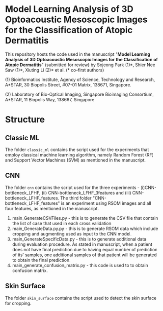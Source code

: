 # Model Learning Analysis of 3D Optoacoustic Mesoscopic Images for the Classification of Atopic Dermatitis
This repository hosts the code used in the manuscript "**Model Learning Analysis of 3D Optoacoustic Mesoscopic Images for the Classification of Atopic Dermatitis**" (submitted for review)
by
Sojeong Park (1)\*, 
Shier Nee Saw (1)\*,
Xiuting Li (2)\*
et al. (\* co-first authors)

(1) Bioinformatics Institute, Agency of Science, Technology and Research, A\*STAR, 30 Biopolis Street, #07-01 Matrix, 138671, Singapore.

(2) Laboratory of Bio-Optical Imaging, Singapore Bioimaging Consortium, A\*STAR, 11 Biopolis Way, 138667, Singapore

# Structure
## Classic ML
The folder ```classic_ml``` contains the script used for the experiments that employ classical machine learning algorithm, namely Random Forest (RF) and Support Vector Machines (SVM) as mentioned in the manuscript.

## CNN
The folder ```cnn``` contains the script used for the three experiments - (i)CNN-bottleneck_LFHF, (ii) CNN-bottleneck_LFHF_3features and (iii) CNN-bottleneck_LFHF_features. The third folder "CNN-bottleneck_LFHF_features" is an experiment using RSOM images and all four features, as mentioned in the manuscript. 

1. main_GenerateCSVFiles.py - this is to generate the CSV file that contain the list of case that used in each cross validation
2. main_GenerateData.py.py - this is to generate RSOM data which include cropping and augmenting used as input to the CNN model. 
3. main_GenerateSpecificData.py - this is to generate additional data during evaluation procedure. As stated in manuscript, when a patient does not have final prediction due to having equal number of prediction of its' samples, one additional samples of that patient will be generated to obtain the final prediction. 
4. main_generate_confusion_matrix.py - this code is used to to obtain confusion matrix. 


## Skin Surface
The folder ```skin_surface``` contains the script used to detect the skin surface for cropping.  
